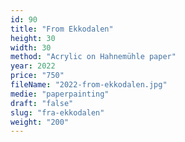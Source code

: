 ```yaml
---
id: 90
title: "From Ekkodalen"
height: 30
width: 30
method: "Acrylic on Hahnemühle paper"
year: 2022
price: "750"
fileName: "2022-from-ekkodalen.jpg"
medie: "paperpainting"
draft: "false"
slug: "fra-ekkodalen"
weight: "200"
---
```

